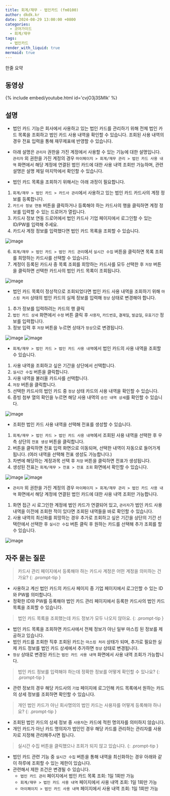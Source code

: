 ```yaml
---
title: 회계/재무 - 법인카드 (fm0100)
author: dkdk.kr
date: 2024-08-29 13:00:00 +0800
categories:
  - 코어가이드
  - 회계/재무
tags:
  - 법인카드
render_with_liquid: true
mermaid: true
---
```

한줄 요약

## 동영상

{% include embed/youtube.html id='cvjO3j3SMlk' %}

## 설명

- 법인 카드 기능은 회사에서 사용하고 있는 법인 카드를 관리하기 위해 전체 법인 카드 목록을 조회하고 법인 카드 사용 내역을 확인할 수 있습니다. 조회된 사용 내역의 경우 전표 입력을 통해 재무제표에 반영할 수 있습니다.
- 아래 설명은 `관리자` 권한을 가진 계정에서 사용할 수 있는 기능에 대한 설명입니다. `관리자` 외 권한을 가진 계정의 경우 `마이페이지 > 회계/재무 관리 > 법인 카드 사용 내역` 화면에서 해당 계정에 연결된 법인 카드에 대한 사용 내역 조회만 가능하며, 관련 설명은 설명 제일 마지막에서 확인할 수 있습니다. 

- 법인 카드 목록을 조회하기 위해서는 아래 과정이 필요합니다.
1. `회계/재무 > 법인 카드 > 카드사 관리`에서 사용하고 있는 법인 카드 카드사의 계정 정보를 등록합니다.
2. `카드사 정보 연동` 버튼을 클릭하거나 등록해야 하는 카드사의 행을 클릭하면 계정 정보를 입력할 수 있는 드로어가 열립니다.
3. 카드사 정보 연동 드로어에서 법인 카드사 기업 페이지에서 로그인할 수 있는 ID/PW를 입력해 주세요.
4. 카드사 계정 정보를 입력했다면 법인 카드 목록을 조회할 수 있습니다.

![image](https://github.com/user-attachments/assets/0a8b883f-7ef4-4576-b3f1-142fcf5fd671)

6. `회계/재무 > 법인 카드 > 법인 카드 관리`에서 `실시간 수집` 버튼을 클릭하면 목록 조회를 희망하는 카드사를 선택할 수 있습니다. 
7.  계정이 등록된 카드사 중 목록 조회를 희망하는 카드사를 모두 선택한 후 `저장` 버튼을 클릭하면 선택한 카드사의 법인 카드 목록이 조회됩니다.

![image](https://github.com/user-attachments/assets/2cca6a15-4068-4a31-8103-c5773626241b)

- 법인 카드 목록이 정상적으로 조회되었다면 법인 카드 사용 내역을 조회하기 위해 `마스킹 처리` 상태의 법인 카드의 실제 정보를 입력해 `정상` 상태로 변경해야 합니다.
1. 추가 정보를 입력하려는 카드의 행 클릭
2. `법인 카드 상세` 화면에서 `수정` 버튼 클릭 후 `사용자`, `카드번호`, `결제일`, `발급일`, `유효기간` 정보를 입력합니다.
3. 정보 입력 후 `저장` 버튼을 누르면 상태가 `정상`으로 변경됩니다.

![image](https://github.com/user-attachments/assets/984b5805-123c-4485-b312-9f63e15fc853)
![image](https://github.com/user-attachments/assets/1c74c35c-17b9-427f-b5e8-2e060e1f0048)

- `회계/재무 > 법인 카드 > 법인 카드 사용 내역`에서 법인 카드의 사용 내역을 조회할 수 있습니다.
1. 사용 내역을 조회하고 싶은 기간을 상단에서 선택합니다.
2. `실시간 수집` 버튼을 클릭합니다.
3. 사용 내역을 불러올 카드사를 선택합니다.
4. `저장` 버튼을 클릭합니다.
5. 선택한 카드사의 법인 카드 중 `정상` 상태 카드의 사용 내역을 확인할 수 있습니다.
6. 증빙 첨부 열의 확인을 누르면 해당 사용 내역의 `승인 내역 상세`를 확인할 수 있습니다.

![image](https://github.com/user-attachments/assets/0b619823-c170-4060-8b3f-060ff1ade899)

- 조회한 법인 카드 사용 내역을 선택해 전표를 생성할 수 있습니다.
1. `회계/재무 > 법인 카드 > 법인 카드 사용 내역`에서 조회된 사용 내역을 선택한 후 우측 상단의 `전표 생성` 버튼을 클릭합니다.
2. 버튼을 클릭하면 전표 입력 화면으로 이동되며, 선택한 내역이 자동으로 들어가게 됩니다. (여러 내역을 선택해 전표 생성도 가능합니다.)
3. 차변에 해당하는 계정과목 선택 후 `저장` 버튼을 클릭하면 전표가 생성됩니다.
4. 생성된 전표는 `회계/재무 > 전표 > 전표 조회` 화면에서 확인할 수 있습니다.

![image](https://github.com/user-attachments/assets/a6779127-d165-43a1-a8ab-0a5d1fe33aae)
![image](https://github.com/user-attachments/assets/08e8fb77-77c8-4862-baf5-116864688923)

- `관리자` 외 권한을 가진 계정의 경우 `마이페이지 > 회계/재무 관리 > 법인 카드 사용 내역` 화면에서 해당 계정에 연결된 법인 카드에 대한 사용 내역 조회만 가능합니다.
1. 화면 접근 시 로그인한 계정에 법인 카드가 연결되어 있고, `관리자`가 법인 카드 사용 내역을 이전에 조회한 적이 있다면 조회된 내역들을 바로 확인할 수 있습니다.
2. 사용 내역의 최신화를 희망하는 경우 추가로 조회하고 싶은 기간을 상단의 기간 선택란에서 선택한 후 `실시간 수집` 버튼 클릭 후 원하는 카드를 선택해 추가 조회를 할 수 있습니다.

![image](https://github.com/user-attachments/assets/af119917-da0e-4aae-91f7-a93cc9bfc3ce)


## 자주 묻는 질문

> 카드사 관리 페이지에서 등록해야 하는 카드사 계정은 어떤 계정을 의미하는 건가요?  {: .prompt-tip }

- 사용하고 계신 법인 카드의 카드사 페이지 중 기업 페이지에서 로그인할 수 있는 ID와 PW를 의미합니다.
- 정확한 ID와 PW를 등록해야 법인 카드 관리 페이지에서 등록한 카드사의 법인 카드 목록을 조회할 수 있습니다. 

> 법인 카드 목록을 조회했는데 카드 정보가 모두 나오지 않아요.  {: .prompt-tip }

- 법인 카드 목록을 조회하면 카드사에서 전체 정보가 아닌 일부 마스킹 된 정보를 제공하고 있습니다.
- 법인 카드를 조회한 직후 조회된 카드는 `마스킹 처리` 상태가 되며, 추가로 필요한 실제 카드 정보를 법인 카드 상세에서 추가하면 `정상` 상태로 변경됩니다.
- `정상` 상태로 변경된 카드는 `법인 카드 사용 내역` 화면에서 사용 내역 조회가 가능합니다.

> 법인 카드 정보를 입력해야 하는데 정확한 정보를 어떻게 확인할 수 있나요?  {: .prompt-tip }

- 관련 정보의 경우 해당 카드사의 `기업` 페이지에 로그인해 카드 목록에서 원하는 카드의 상세 정보를 조회하면 확인할 수 있습니다. 

> 개인 법인 카드가 아닌 회사명의의 법인 카드는 사용자를 어떻게 등록해야 하나요?  {: .prompt-tip }

- 조회된 법인 카드의 상세 정보 중 `사용자`는 카드에 적힌 명의자를 의미하지 않습니다.
- 개인 카드가 아닌 카드 명의자가 법인인 경우 해당 카드를 관리하는 관리자를 사용자로 지정해 관리해주시면 됩니다.

> 실시간 수집 버튼을 클릭했으나 조회가 되지 않고 있습니다.  {: .prompt-tip }

- 법인 카드 관련 기능 중 `실시간 수집` 버튼을 통해 내역을 최신화하는 경우 아래와 같이 하루에 조회할 수 있는 제한이 있습니다.
- 관련해서 제한 조건은 변경될 수 있습니다. 
  - `법인 카드 관리` 페이지에서 법인 카드 목록 조회: 1일 1회만 가능 
  - `회계/재무 > 법인 카드 사용 내역` 페이지에서 사용 내역 조회: 1일 1회만 가능
  - `마이페이지 > 법인 카드 사용 내역` 페이지에서 사용 내역 조회: 1일 1회만 가능 

